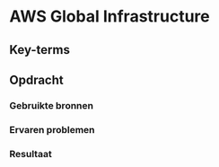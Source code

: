 # AWS Global Infrastructure


## Key-terms


## Opdracht


### Gebruikte bronnen


### Ervaren problemen


### Resultaat

